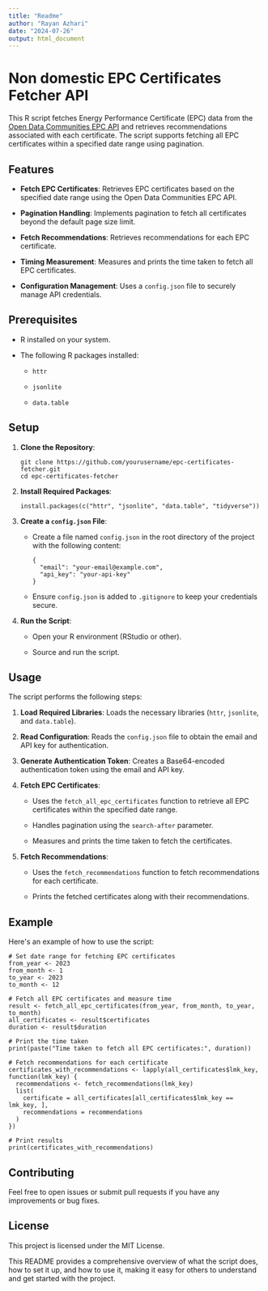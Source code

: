 ```yaml
---
title: "Readme"
author: "Rayan Azhari"
date: "2024-07-26"
output: html_document
---
```


# Non domestic EPC Certificates Fetcher API

This R script fetches Energy Performance Certificate (EPC) data from the [Open Data Communities EPC API](https://epc.opendatacommunities.org/) and retrieves recommendations associated with each certificate. The script supports fetching all EPC certificates within a specified date range using pagination.

## Features

-   **Fetch EPC Certificates**: Retrieves EPC certificates based on the specified date range using the Open Data Communities EPC API.

-   **Pagination Handling**: Implements pagination to fetch all certificates beyond the default page size limit.

-   **Fetch Recommendations**: Retrieves recommendations for each EPC certificate.

-   **Timing Measurement**: Measures and prints the time taken to fetch all EPC certificates.

-   **Configuration Management**: Uses a `config.json` file to securely manage API credentials.

## Prerequisites

-   R installed on your system.

-   The following R packages installed:

    -   `httr`

    -   `jsonlite`

    -   `data.table`

## Setup

1.  **Clone the Repository**:

    ```{sh}
    git clone https://github.com/yourusername/epc-certificates-fetcher.git
    cd epc-certificates-fetcher

    ```

2.  **Install Required Packages**:

    ```{r}
    install.packages(c("httr", "jsonlite", "data.table", "tidyverse"))

    ```

3.  **Create a `config.json` File**:

    -   Create a file named `config.json` in the root directory of the project with the following content:

        ```{jason}
        {
          "email": "your-email@example.com",
          "api_key": "your-api-key"
        }

        ```

    -   Ensure `config.json` is added to `.gitignore` to keep your credentials secure.

4.  **Run the Script**:

    -   Open your R environment (RStudio or other).

    -   Source and run the script.

## Usage

The script performs the following steps:

1.  **Load Required Libraries**: Loads the necessary libraries (`httr`, `jsonlite`, and `data.table`).

2.  **Read Configuration**: Reads the `config.json` file to obtain the email and API key for authentication.

3.  **Generate Authentication Token**: Creates a Base64-encoded authentication token using the email and API key.

4.  **Fetch EPC Certificates**:

    -   Uses the `fetch_all_epc_certificates` function to retrieve all EPC certificates within the specified date range.

    -   Handles pagination using the `search-after` parameter.

    -   Measures and prints the time taken to fetch the certificates.

5.  **Fetch Recommendations**:

    -   Uses the `fetch_recommendations` function to fetch recommendations for each certificate.

    -   Prints the fetched certificates along with their recommendations.

## Example

Here's an example of how to use the script:

```{r}
# Set date range for fetching EPC certificates
from_year <- 2023
from_month <- 1
to_year <- 2023
to_month <- 12

# Fetch all EPC certificates and measure time
result <- fetch_all_epc_certificates(from_year, from_month, to_year, to_month)
all_certificates <- result$certificates
duration <- result$duration

# Print the time taken
print(paste("Time taken to fetch all EPC certificates:", duration))

# Fetch recommendations for each certificate
certificates_with_recommendations <- lapply(all_certificates$lmk_key, function(lmk_key) {
  recommendations <- fetch_recommendations(lmk_key)
  list(
    certificate = all_certificates[all_certificates$lmk_key == lmk_key, ],
    recommendations = recommendations
  )
})

# Print results
print(certificates_with_recommendations)

```

## Contributing

Feel free to open issues or submit pull requests if you have any improvements or bug fixes.

## License

This project is licensed under the MIT License.

This README provides a comprehensive overview of what the script does, how to set it up, and how to use it, making it easy for others to understand and get started with the project.
